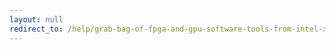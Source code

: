 ```yaml
---
layout: null
redirect_to: /help/grab-bag-of-fpga-and-gpu-software-tools-from-intel-xilinx-nvidia/
---
```

